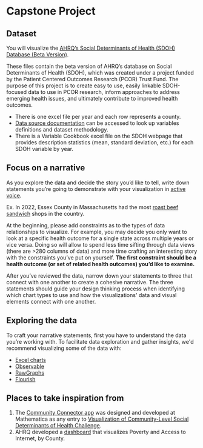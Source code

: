 # Capstone Project

## Dataset

You will visualize the [AHRQ’s Social Determinants of Health (SDOH) Database (Beta Version)](https://www.ahrq.gov/sdoh/data-analytics/sdoh-data.html). 

These files contain the beta version of AHRQ’s database on Social Determinants of Health (SDOH), which was created under a project funded by the Patient Centered Outcomes Research (PCOR) Trust Fund. The purpose of this project is to create easy to use, easily linkable SDOH-focused data to use in PCOR research, inform approaches to address emerging health issues, and ultimately contribute to improved health outcomes.

- There is one excel file per year and each row represents a county.
- [Data source documentation](https://www.ahrq.gov/sites/default/files/wysiwyg/sdohchallenge/data/sdoh_data_file_documentation.pdf) can be accessed to look up variables definitions and dataset methodology. 
- There is a Variable Cookbook excel file on the SDOH webpage that provides description statistics (mean, standard deviation, etc.) for each SDOH variable by year.


## Focus on a narrative

As you explore the data and decide the story you’d like to tell, write down statements you’re going to demonstrate with your visualization in [active voice](https://developers.google.com/tech-writing/one/active-voice). 

Ex. In 2022, Essex County in Massachusetts had the most [roast beef sandwich](https://en.wikipedia.org/wiki/Roast_beef_sandwich) shops in the country.

At the beginning, please add constraints as to the types of data relationships to visualize. For example, you may decide you only want to look at a specific health outcome for a single state across multiple years or vice versa. Doing so will allow to spend less time sifting through data views (there are >280 columns of data) and more time crafting an interesting story with the constraints you’ve put on yourself. **The first constraint should be a health outcome (or set of related health outcomes) you’d like to examine.**

After you’ve reviewed the data, narrow down your statements to three that connect with one another to create a cohesive narrative. The three statements should guide your design thinking process when identifying which chart types to use and how the visualizations' data and visual elements connect with one another.


## Exploring the data

To craft your narrative statements, first you have to understand the data you’re working with. To facilitate data exploration and gather insights, we'd recommend visualizing some of the data with:
- [Excel charts](https://support.microsoft.com/en-us/office/create-a-chart-with-recommended-charts-cd131b77-79c7-4537-a438-8db20cea84c0#:~:text=Excel%20will%20analyze%20your%20data%20and%20make%20suggestions%20for%20you.&text=Select%20the%20data%20you%20want,how%20your%20data%20will%20look.)
- [Observable](https://observablehq.com/)
- [RawGraphs](https://www.rawgraphs.io/)
- [Flourish](https://flourish.studio/features/)


## Places to take inspiration from

1. The [Community Connector app](https://communityconnector.mathematica.org/) was designed and developed at Mathematica as any entry to [Visualization of Community-Level Social Determinants of Health Challenge](https://www.ahrq.gov/challenges/past/sdoh/index.html).
2. AHRQ developed a [dashboard](https://www.ahrq.gov/sdoh/data-analytics/sdoh-tech-poverty.html) that visualizes Poverty and Access to Internet, by County.